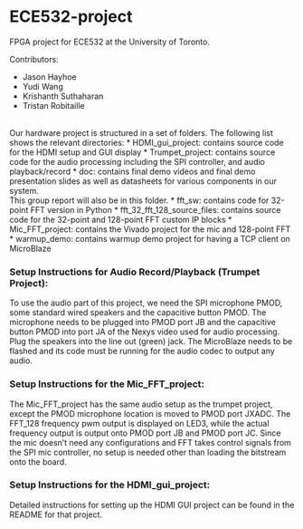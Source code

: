 # ECE532-project
FPGA project for ECE532 at the University of Toronto.

Contributors:
  - Jason Hayhoe
  - Yudi Wang
  - Krishanth Suthaharan
  - Tristan Robitaille

<br />
Our hardware project is structured in a set of folders. The following list shows the relevant directories:
* HDMI_gui_project: contains source code for the HDMI setup and GUI display
* Trumpet_project: contains source code for the audio processing including the SPI controller, and audio playback/record
* doc: contains final demo videos and final demo presentation slides as well as datasheets for various components in our system. <br />This group report will also be in this folder.
* fft_sw: contains code for 32-point FFT version in Python
* fft_32_fft_128_source_files: contains source code for the 32-point and 128-point FFT custom IP blocks
* Mic_FFT_project: contains the Vivado project for the mic and 128-point FFT
* warmup_demo: contains warmup demo project for having a TCP client on MicroBlaze


### Setup Instructions for Audio Record/Playback (Trumpet Project): 
To use the audio part of this project, we need the SPI microphone PMOD, some standard wired speakers and the capacitive button PMOD. The microphone needs to be plugged into PMOD port JB and the capacitive button PMOD into port JA of the Nexys video used for audio processing. Plug the speakers into the line out (green) jack. The MicroBlaze needs to be flashed and its code must be running for the audio codec to output any audio.

### Setup Instructions for the Mic_FFT_project:
The Mic_FFT_project has the same audio setup as the trumpet project, except the PMOD microphone location is moved to PMOD port JXADC. The FFT_128 frequency pwm output is displayed on LED3, while the actual frequency output is output onto PMOD port JB and PMOD port JC. Since the mic doesn’t need any configurations and FFT takes control signals from the SPI mic controller, no setup is needed other than loading the bitstream onto the board. 

### Setup Instructions for the HDMI_gui_project:
Detailed instructions for setting up the HDMI GUI project can be found in the README for that project. 

